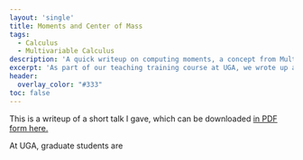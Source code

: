 ```yaml
---
layout: 'single'
title: Moments and Center of Mass
tags: 
  - Calculus
  - Multivariable Calculus
description: 'A quick writeup on computing moments, a concept from Multivariable Calculus.'
excerpt: 'As part of our teaching training course at UGA, we wrote up and presented a small talk on various topics from Multivariable Calculus. I tried to give a slightly novel approach to the concept of "moments", which measure the tendency of a solid body to rotate about an axis or plane.'
header:
  overlay_color: "#333"
toc: false
---
```


This is a writeup of a short talk I gave, which can be downloaded [in PDF form here.](/assets/pdfs/expository/Moments.pdf)

At UGA, graduate students are 